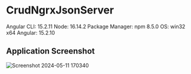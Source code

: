 # CrudNgrxJsonServer

Angular CLI: 15.2.11
Node: 16.14.2
Package Manager: npm 8.5.0
OS: win32 x64
Angular: 15.2.10

## Application Screenshot

![Screenshot 2024-05-11 170340](https://github.com/ayushbisen/todo-list/assets/69863059/5ed864be-5db9-4b9a-be76-ee11ea6ffbe9)
